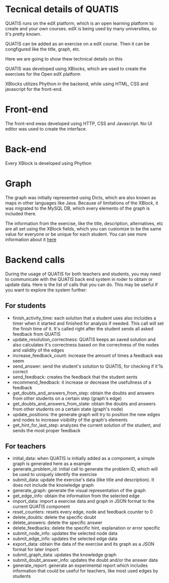 # Tecnical details of QUATIS

QUATIS runs on the edX platform, which is an open learning platform to create and your own courses. edX is being used by many universities, so it's pretty known.

QUATIS can be added as an exercise on a edX course. Then it can be congfigured like the title, graph, etc.

Here we are going to show thew technical details on this

QUATIS was developed using XBlocks, which are used to create the exercises for the Open edX platform

XBlocks utilizes Phython in the backend, while using HTML, CSS and javascript for the front-end.

# Front-end
The front-end ewas developed using HTTP, CSS and Javascript. No UI editor was used to create the interface.

# Back-end
Every XBlock is developed using Phython

# Graph
The graph was initially represented using Dicts, which are also known as maps in other languages like Java. Because of limitations of the XBlock, it was migrated to the MySQL DB, which every elemento of the graph is included there.

The information from the exercise, like the title, description, alternatives, etc are all set using the XBlock fields, which you can customize to be the same value for everyone or be unique for each student. You can see more information about it [here](https://edx.readthedocs.io/projects/xblock-tutorial/en/latest/concepts/fields.html)

# Backend calls
During the usage of QUATIS for both teachers and students, you may need to communicate with the QUATIS back end system in roder to obtain or update data. Here is the list of calls that you can do. This may be useful if you want to explore the system further:

## For students

- finish_activity_time: each solution that a student uses also incluides a timer when it started and finished for analysis if needed. This call will set the finish time of it. It's called right after the student sends all asked feedback from QUATIS
- update_resolution_correctness: QUATIS keeps an saved solution and also calculates it's correctness based on the correctness of the nodes and validity of the edges
- increase_feedback_count: increase the amount of times a feedback was seem
- send_answer: send the student's solution to QUATIS, for checking if it'1s correct
- send_feedback: creates the feedback that the student sents
- recommend_feedback: it increase or decrease the usefullness of a feedback
- get_doubts_and_answers_from_step: obtain the doubts and answers from other students on a certain step (graph's edge)
- get_doubts_and_answers_from_state: obtain the doubts and answers from other students on a certain state (graph's node)
- update_positions: the generate graph will try to position the new edges and nodes to increase visibility of the graph's elements
- get_hint_for_last_step: analyzes the current solution of the student, and sends the most proper feedback

## For teachers

- initial_data: when QUATIS is initially added as a component, a simple graph is generated here as a example
- generate_problem_id: initial call to generate the problem ID, which will be used to uniquely identify the exercise
- submit_data: update the exercise's data (like title and description). It does not include the knoiwledge graph
- generate_graph: generate the visual representation of the graph
- get_edge_info: obtain the information from the selected edge
- import_data: import a exercise data and graph in JSON format to the current QUATIS component
- reset_counters: resets every edge, node and feedback counter to 0
- delete_doubts: delete the specific doubt
- delete_answers: delete the specific answer
- delete_feedbacks: delete the specific hint, explanation or error specific
- submit_node_info: updates the selected node data 
- submit_edge_info: updates the selected edge data 
- export_data: obtain the data of the exercise and its graph as a JSON format for later import
- submit_graph_data: updates the knowledge graph
- submit_doubt_answer_info: updates the doubt and/or the answer data
- generate_report: generate an experimental report which includes information that could be useful for teachers, like most used edges by students

